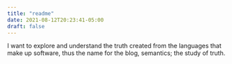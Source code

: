 ```yaml
---
title: "readme"
date: 2021-08-12T20:23:41-05:00
draft: false
---
```


I want to explore and understand the truth created from the languages that make up software, thus the name for the blog, semantics; the study of truth.
